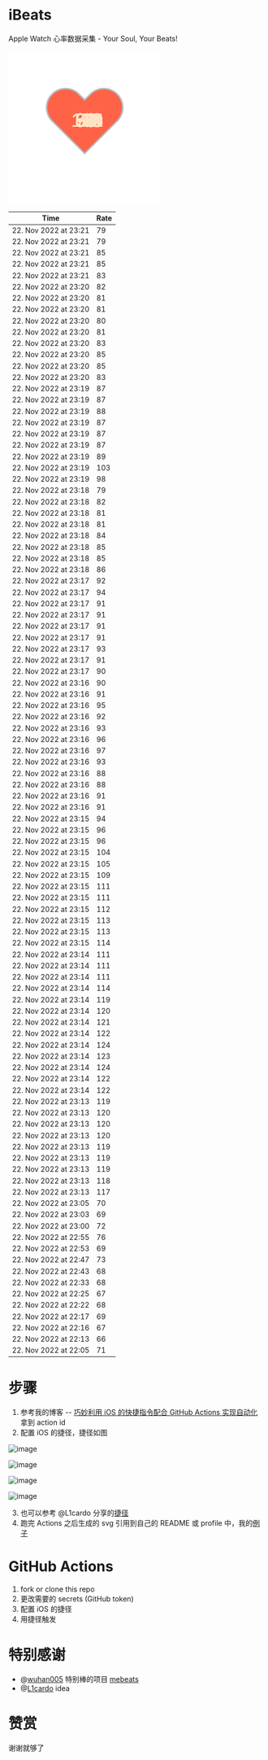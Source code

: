 # iBeats
Apple Watch 心率数据采集 - Your Soul, Your Beats!

![](./files/heart.svg)

<!--START_SECTION:my_heart_rate-->
| Time | Rate | 
 | ---- | ---- | 
| 22. Nov 2022 at 23:21 | 79 |
| 22. Nov 2022 at 23:21 | 79 |
| 22. Nov 2022 at 23:21 | 85 |
| 22. Nov 2022 at 23:21 | 85 |
| 22. Nov 2022 at 23:21 | 83 |
| 22. Nov 2022 at 23:20 | 82 |
| 22. Nov 2022 at 23:20 | 81 |
| 22. Nov 2022 at 23:20 | 81 |
| 22. Nov 2022 at 23:20 | 80 |
| 22. Nov 2022 at 23:20 | 81 |
| 22. Nov 2022 at 23:20 | 83 |
| 22. Nov 2022 at 23:20 | 85 |
| 22. Nov 2022 at 23:20 | 85 |
| 22. Nov 2022 at 23:20 | 83 |
| 22. Nov 2022 at 23:19 | 87 |
| 22. Nov 2022 at 23:19 | 87 |
| 22. Nov 2022 at 23:19 | 88 |
| 22. Nov 2022 at 23:19 | 87 |
| 22. Nov 2022 at 23:19 | 87 |
| 22. Nov 2022 at 23:19 | 87 |
| 22. Nov 2022 at 23:19 | 89 |
| 22. Nov 2022 at 23:19 | 103 |
| 22. Nov 2022 at 23:19 | 98 |
| 22. Nov 2022 at 23:18 | 79 |
| 22. Nov 2022 at 23:18 | 82 |
| 22. Nov 2022 at 23:18 | 81 |
| 22. Nov 2022 at 23:18 | 81 |
| 22. Nov 2022 at 23:18 | 84 |
| 22. Nov 2022 at 23:18 | 85 |
| 22. Nov 2022 at 23:18 | 85 |
| 22. Nov 2022 at 23:18 | 86 |
| 22. Nov 2022 at 23:17 | 92 |
| 22. Nov 2022 at 23:17 | 94 |
| 22. Nov 2022 at 23:17 | 91 |
| 22. Nov 2022 at 23:17 | 91 |
| 22. Nov 2022 at 23:17 | 91 |
| 22. Nov 2022 at 23:17 | 91 |
| 22. Nov 2022 at 23:17 | 93 |
| 22. Nov 2022 at 23:17 | 91 |
| 22. Nov 2022 at 23:17 | 90 |
| 22. Nov 2022 at 23:16 | 90 |
| 22. Nov 2022 at 23:16 | 91 |
| 22. Nov 2022 at 23:16 | 95 |
| 22. Nov 2022 at 23:16 | 92 |
| 22. Nov 2022 at 23:16 | 93 |
| 22. Nov 2022 at 23:16 | 96 |
| 22. Nov 2022 at 23:16 | 97 |
| 22. Nov 2022 at 23:16 | 93 |
| 22. Nov 2022 at 23:16 | 88 |
| 22. Nov 2022 at 23:16 | 88 |
| 22. Nov 2022 at 23:16 | 91 |
| 22. Nov 2022 at 23:16 | 91 |
| 22. Nov 2022 at 23:15 | 94 |
| 22. Nov 2022 at 23:15 | 96 |
| 22. Nov 2022 at 23:15 | 96 |
| 22. Nov 2022 at 23:15 | 104 |
| 22. Nov 2022 at 23:15 | 105 |
| 22. Nov 2022 at 23:15 | 109 |
| 22. Nov 2022 at 23:15 | 111 |
| 22. Nov 2022 at 23:15 | 111 |
| 22. Nov 2022 at 23:15 | 112 |
| 22. Nov 2022 at 23:15 | 113 |
| 22. Nov 2022 at 23:15 | 113 |
| 22. Nov 2022 at 23:15 | 114 |
| 22. Nov 2022 at 23:14 | 111 |
| 22. Nov 2022 at 23:14 | 111 |
| 22. Nov 2022 at 23:14 | 111 |
| 22. Nov 2022 at 23:14 | 114 |
| 22. Nov 2022 at 23:14 | 119 |
| 22. Nov 2022 at 23:14 | 120 |
| 22. Nov 2022 at 23:14 | 121 |
| 22. Nov 2022 at 23:14 | 122 |
| 22. Nov 2022 at 23:14 | 124 |
| 22. Nov 2022 at 23:14 | 123 |
| 22. Nov 2022 at 23:14 | 124 |
| 22. Nov 2022 at 23:14 | 122 |
| 22. Nov 2022 at 23:14 | 122 |
| 22. Nov 2022 at 23:13 | 119 |
| 22. Nov 2022 at 23:13 | 120 |
| 22. Nov 2022 at 23:13 | 120 |
| 22. Nov 2022 at 23:13 | 120 |
| 22. Nov 2022 at 23:13 | 119 |
| 22. Nov 2022 at 23:13 | 119 |
| 22. Nov 2022 at 23:13 | 119 |
| 22. Nov 2022 at 23:13 | 118 |
| 22. Nov 2022 at 23:13 | 117 |
| 22. Nov 2022 at 23:05 | 70 |
| 22. Nov 2022 at 23:03 | 69 |
| 22. Nov 2022 at 23:00 | 72 |
| 22. Nov 2022 at 22:55 | 76 |
| 22. Nov 2022 at 22:53 | 69 |
| 22. Nov 2022 at 22:47 | 73 |
| 22. Nov 2022 at 22:43 | 68 |
| 22. Nov 2022 at 22:33 | 68 |
| 22. Nov 2022 at 22:25 | 67 |
| 22. Nov 2022 at 22:22 | 68 |
| 22. Nov 2022 at 22:17 | 69 |
| 22. Nov 2022 at 22:16 | 67 |
| 22. Nov 2022 at 22:13 | 66 |
| 22. Nov 2022 at 22:05 | 71 |

<!--END_SECTION:my_heart_rate-->

# 步骤
1. 参考我的博客 -- [巧妙利用 iOS 的快捷指令配合 GitHub Actions 实现自动化](https://github.com/yihong0618/gitblog/issues/198) 拿到 action id
2. 配置 iOS 的捷径，捷径如图

![image](https://user-images.githubusercontent.com/15976103/122154218-0db0b480-ce97-11eb-93bb-5aec07c558dc.png)

![image](https://user-images.githubusercontent.com/15976103/122154236-186b4980-ce97-11eb-8e4b-70551a0391ae.png)

![image](https://user-images.githubusercontent.com/15976103/122154268-2d47dd00-ce97-11eb-902e-3acf292265a9.png)

![image](https://user-images.githubusercontent.com/15976103/122174055-fa144680-ceb4-11eb-9be2-3eb83cd516f7.png)

3. 也可以参考 @L1cardo 分享的[捷径](https://www.icloud.com/shortcuts/6ab6047b459c41ad822ad6b94b1c03d4)
4. 跑完 Actions 之后生成的 svg 引用到自己的 README 或 profile 中，我的[例子](https://github.com/yihong0618) 

# GitHub Actions

1. fork or clone this repo
2. 更改需要的 secrets (GitHub token)
3. 配置 iOS 的捷径
4. 用捷径触发

# 特别感谢
- @[wuhan005](https://github.com/wuhan005) 特别棒的项目 [mebeats](https://github.com/wuhan005/mebeats)
- @[L1cardo](https://github.com/L1cardo) idea

# 赞赏
谢谢就够了
